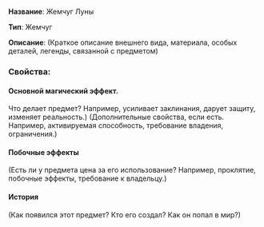 **Название**: Жемчуг Луны

**Тип**: Жемчуг

**Описание**: (Краткое описание внешнего вида, материала, особых деталей, легенды, связанной с предметом)

### Свойства:

#### Основной магический эффект. 
Что делает предмет? Например, усиливает заклинания, дарует защиту, изменяет реальность.)
(Дополнительные свойства, если есть. Например, активируемая способность, требование владения, ограничения.)

#### Побочные эффекты
(Есть ли у предмета цена за его использование? Например, проклятие, побочные эффекты, требование к владельцу.)

#### История
(Как появился этот предмет? Кто его создал? Как он попал в мир?)


